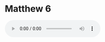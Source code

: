 # Matthew 6

<audio controls>
  <source src="https://openbible.com/audio/hays/BSB_40_Mat_006_H.mp3" type="audio/mp3" />
  <a href="https://openbible.com/audio/hays/BSB_40_Mat_006_H.mp3" download="https://openbible.com/audio/hays/BSB_40_Mat_006_H.mp3">Download MP3 audio</a>.
</audio>

<!--@include: @/bible/translations/bsb/40_mat/verses/006.md-->